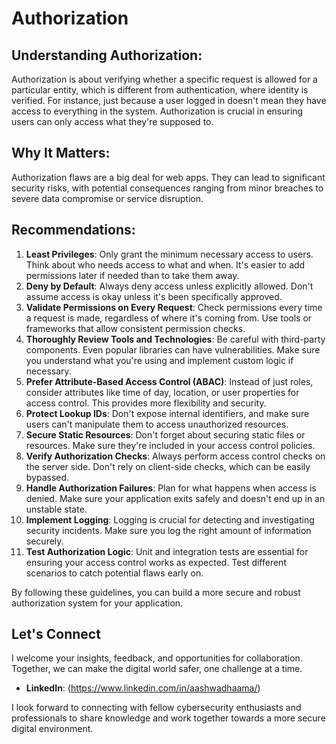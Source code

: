 # Authorization

## Understanding Authorization:

Authorization is about verifying whether a specific request is allowed for a particular entity, which is different from authentication, where identity is verified. For instance, just because a user logged in doesn't mean they have access to everything in the system. Authorization is crucial in ensuring users can only access what they're supposed to.

## Why It Matters:

Authorization flaws are a big deal for web apps. They can lead to significant security risks, with potential consequences ranging from minor breaches to severe data compromise or service disruption.

## Recommendations:
1. **Least Privileges**: Only grant the minimum necessary access to users. Think about who needs access to what and when. It's easier to add permissions later if needed than to take them away.
2. **Deny by Default**: Always deny access unless explicitly allowed. Don't assume access is okay unless it's been specifically approved.
3. **Validate Permissions on Every Request**: Check permissions every time a request is made, regardless of where it's coming from. Use tools or frameworks that allow consistent permission checks.
4. **Thoroughly Review Tools and Technologies**: Be careful with third-party components. Even popular libraries can have vulnerabilities. Make sure you understand what you're using and implement custom logic if necessary.
5. **Prefer Attribute-Based Access Control (ABAC)**: Instead of just roles, consider attributes like time of day, location, or user properties for access control. This provides more flexibility and security.
6. **Protect Lookup IDs**: Don't expose internal identifiers, and make sure users can't manipulate them to access unauthorized resources.
7. **Secure Static Resources**: Don't forget about securing static files or resources. Make sure they're included in your access control policies.
8. **Verify Authorization Checks**: Always perform access control checks on the server side. Don't rely on client-side checks, which can be easily bypassed.
9. **Handle Authorization Failures**: Plan for what happens when access is denied. Make sure your application exits safely and doesn't end up in an unstable state.
10. **Implement Logging**: Logging is crucial for detecting and investigating security incidents. Make sure you log the right amount of information securely.
11. **Test Authorization Logic**: Unit and integration tests are essential for ensuring your access control works as expected. Test different scenarios to catch potential flaws early on.

By following these guidelines, you can build a more secure and robust authorization system for your application.

## Let's Connect

I welcome your insights, feedback, and opportunities for collaboration. Together, we can make the digital world safer, one challenge at a time.

- **LinkedIn**: (https://www.linkedin.com/in/aashwadhaama/)

I look forward to connecting with fellow cybersecurity enthusiasts and professionals to share knowledge and work together towards a more secure digital environment.
